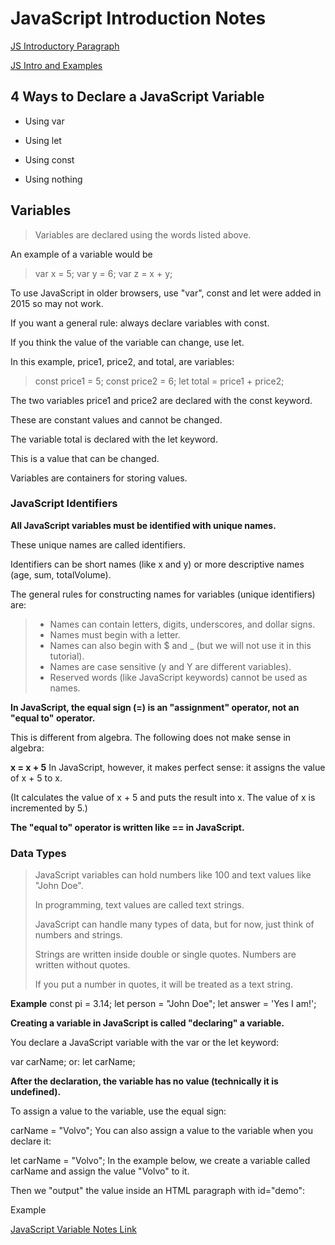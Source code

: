 # JavaScript Introduction Notes  

[JS Introductory Paragraph](https://developer.mozilla.org/en-US/docs/Web/JavaScript)  

[JS Intro and Examples](https://code-maven.com/introduction-to-javascript)  

## 4 Ways to Declare a JavaScript Variable  

* Using var  

* Using let  

* Using const  

* Using nothing  

## Variables

> Variables are declared using the words listed above.  

An example of a variable would be

> var x = 5;
> var y = 6;
> var z = x + y;

To use JavaScript in older browsers, use "var", const and let were added in 2015 so may not work.  

If you want a general rule: always declare variables with const.

If you think the value of the variable can change, use let.

In this example, price1, price2, and total, are variables:

> const price1 = 5;
> const price2 = 6;
> let total = price1 + price2;  

The two variables price1 and price2 are declared with the const keyword.

These are constant values and cannot be changed.

The variable total is declared with the let keyword.

This is a value that can be changed.  

Variables are containers for storing values.

### JavaScript Identifiers  

**All JavaScript variables must be identified with unique names.**

These unique names are called identifiers.

Identifiers can be short names (like x and y) or more descriptive names (age, sum, totalVolume).

The general rules for constructing names for variables (unique identifiers) are:

> * Names can contain letters, digits, underscores, and dollar signs.
> * Names must begin with a letter.
> * Names can also begin with $ and _ (but we will not use it in this tutorial).
> * Names are case sensitive (y and Y are different variables).
> * Reserved words (like JavaScript keywords) cannot be used as names.  

**In JavaScript, the equal sign (=) is an "assignment" operator, not an "equal to" operator.**

This is different from algebra. The following does not make sense in algebra:

**x = x + 5**
In JavaScript, however, it makes perfect sense: it assigns the value of x + 5 to x.

(It calculates the value of x + 5 and puts the result into x. The value of x is incremented by 5.)

**The "equal to" operator is written like == in JavaScript.**

### Data Types  

> JavaScript variables can hold numbers like 100 and text values like "John Doe".
>
> In programming, text values are called text strings.
>
> JavaScript can handle many types of data, but for now, just think of numbers and strings.
>
> Strings are written inside double or single quotes. Numbers are written without quotes.
>
> If you put a number in quotes, it will be treated as a text string.  

**Example**
const pi = 3.14;
let person = "John Doe";
let answer = 'Yes I am!';  

**Creating a variable in JavaScript is called "declaring" a variable.**

You declare a JavaScript variable with the var or the let keyword:

var carName;
or:
let carName;  

**After the declaration, the variable has no value (technically it is undefined).**

To assign a value to the variable, use the equal sign:

carName = "Volvo";
You can also assign a value to the variable when you declare it:

let carName = "Volvo";
In the example below, we create a variable called carName and assign the value "Volvo" to it.

Then we "output" the value inside an HTML paragraph with id="demo":

Example
<p id="demo"></p>

<script>
let carName = "Volvo";
document.getElementById("demo").innerHTML = carName;
</script>  

[JavaScript Variable Notes Link](https://www.w3schools.com/js/js_variables.asp) 
